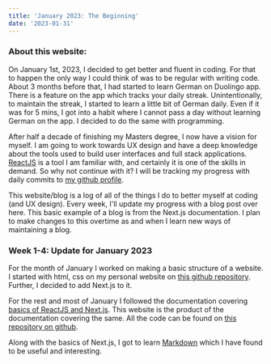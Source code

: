 ```yaml
---
title: 'January 2023: The Beginning'
date: '2023-01-31'
---
```


### About this website:

On January 1st, 2023, I decided to get better and fluent in coding. For that to happen the only way I could think of was to be regular with writing code. About 3 months before that, I had started to learn German on Duolingo app. There is a feature on the app which tracks your daily streak. Unintentionally, to maintain the streak, I started to learn a little bit of German daily. Even if it was for 5 mins, I got into a habit where I cannot pass a day without learning German on the app. I decided to do the same with programming. 

After half a decade of finishing my Masters degree, I now have a vision for myself. I am going to work towards UX design and have a deep knowledge about the tools used to build user interfaces and full stack applications. [ReactJS](https://beta.reactjs.org/) is a tool I am familiar with, and certainly it is one of the skills in demand. So why not continue with it? I will be tracking my progress with daily commits to [my github profile](https://github.com/akshaypatil26).

This website/blog is a log of all of the things I do to better myself at coding (and UX design). Every week, I'll update my progress with a blog post over here. This basic example of a blog is from the Next.js documentation. I plan to make changes to this overtime as and when I learn new ways of maintaining a blog.

### Week 1-4: Update for January 2023

For the month of January I worked on making a basic structure of a website. I started with html, css on my personal website on [this github repository](https://github.com/akshaypatil26/akshaypatil26.github.io). Further, I decided to add Next.js to it.

For the rest and most of January I followed the documentation covering [basics of ReactJS and Next.js](https://nextjs.org/learn/foundations/about-nextjs). This website is the product of the documentation covering the same. All the code can be found on [this repository on github](https://github.com/akshaypatil26/nextjs-blog).

Along with the basics of Next.js, I got to learn [Markdown](https://daringfireball.net/projects/markdown/) which I have found to be useful and interesting.